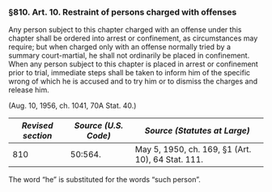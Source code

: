 ### §810. Art. 10. Restraint of persons charged with offenses ###

Any person subject to this chapter charged with an offense under this chapter shall be ordered into arrest or confinement, as circumstances may require; but when charged only with an offense normally tried by a summary court-martial, he shall not ordinarily be placed in confinement. When any person subject to this chapter is placed in arrest or confinement prior to trial, immediate steps shall be taken to inform him of the specific wrong of which he is accused and to try him or to dismiss the charges and release him.

(Aug. 10, 1956, ch. 1041, 70A Stat. 40.)

|*Revised section*|*Source (U.S. Code)*|          *Source (Statutes at Large)*           |
|-----------------|--------------------|-------------------------------------------------|
|       810       |      50:564.       |May 5, 1950, ch. 169, §1 (Art. 10), 64 Stat. 111.|

The word “he” is substituted for the words “such person”.